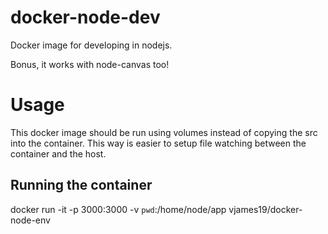 # docker-node-dev

Docker image for developing in nodejs.

Bonus, it works with node-canvas too!

# Usage

This docker image should be run using volumes instead of copying the src into the container. This way is easier to setup
file watching between the container and the host.

## Running the container
docker run -it -p 3000:3000 -v `pwd`:/home/node/app vjames19/docker-node-env
